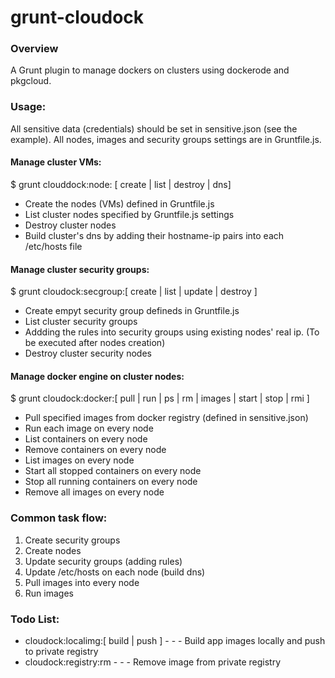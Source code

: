 # grunt-cloudock

### Overview
A Grunt plugin to manage dockers on clusters using dockerode and pkgcloud.

### Usage:

All sensitive data (credentials) should be set in sensitive.json (see the example).
All nodes, images and security groups settings are in Gruntfile.js.

#### Manage cluster VMs:
$ grunt clouddock:node: [ create | list | destroy | dns]

 - Create the nodes (VMs) defined in Gruntfile.js
 - List cluster nodes specified by Gruntfile.js settings
 - Destroy cluster nodes
 - Build cluster's dns by adding their hostname-ip pairs into each /etc/hosts file

#### Manage cluster security groups:
$ grunt cloudock:secgroup:[ create | list | update | destroy ]

 - Create empyt security group defineds in Gruntfile.js
 - List cluster security groups
 - Addding the rules into security groups using existing nodes' real ip. (To be executed after nodes creation)
 - Destroy cluster security nodes

#### Manage docker engine on cluster nodes:
$ grunt cloudock:docker:[ pull | run | ps | rm | images | start | stop | rmi ]

 - Pull specified images from docker registry (defined in sensitive.json)
 - Run each image on every node
 - List containers on every node
 - Remove containers on every node
 - List images on every node
 - Start all stopped containers on every node
 - Stop all running containers on every node 
 - Remove all images on every node

### Common task flow:
 1. Create security groups
 2. Create nodes
 3. Update security groups (adding rules)
 4. Update /etc/hosts on each node (build dns)
 5. Pull images into every node
 6. Run images

### Todo List:
 - cloudock:localimg:[ build | push ]  - - - Build app images locally and push to private registry
 - cloudock:registry:rm  - - - Remove image from private registry
